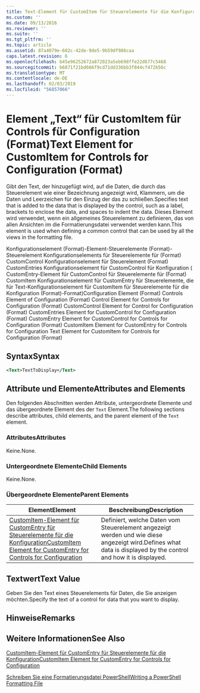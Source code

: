 ```yaml
---
title: Text-Element für CustomItem für Steuerelemente für die Konfiguration (Format) | Microsoft-Dokumentation
ms.custom: ''
ms.date: 09/13/2016
ms.reviewer: ''
ms.suite: ''
ms.tgt_pltfrm: ''
ms.topic: article
ms.assetid: 87a4079e-602c-42de-9de5-9b59df986caa
caps.latest.revision: 6
ms.openlocfilehash: b45e96252672a872023a5eb698ffe22d677c5468
ms.sourcegitcommit: b6871f21bd666f9cd71dd336bb3f844cf472b56c
ms.translationtype: MT
ms.contentlocale: de-DE
ms.lasthandoff: 02/03/2019
ms.locfileid: "56857066"
---
```

# <a name="text-element-for-customitem-for-controls-for-configuration-format"></a><span data-ttu-id="dc96d-102">Element „Text“ für CustomItem für Controls für Configuration (Format)</span><span class="sxs-lookup"><span data-stu-id="dc96d-102">Text Element for CustomItem for Controls for Configuration (Format)</span></span>

<span data-ttu-id="dc96d-103">Gibt den Text, der hinzugefügt wird, auf die Daten, die durch das Steuerelement wie einer Bezeichnung angezeigt wird, Klammern, um die Daten und Leerzeichen für den Einzug der das zu schließen.</span><span class="sxs-lookup"><span data-stu-id="dc96d-103">Specifies text that is added to the data that is displayed by the control, such as a label, brackets to enclose the data, and spaces to indent the data.</span></span> <span data-ttu-id="dc96d-104">Dieses Element wird verwendet, wenn ein allgemeines Steuerelement zu definieren, das von allen Ansichten im die Formatierungsdatei verwendet werden kann.</span><span class="sxs-lookup"><span data-stu-id="dc96d-104">This element is used when defining a common control that can be used by all the views in the formatting file.</span></span>

<span data-ttu-id="dc96d-105">Konfigurationselement (Format)-Element-Steuerelemente (Format)-Steuerelement Konfigurationselements für Steuerelemente für (Format) CustomControl Konfigurationselement für Steuerelement (Format) CustomEntries Konfigurationselement für CustomControl für Konfiguration ( CustomEntry-Element für CustomControl für Steuerelemente für (Format) CustomItem Konfigurationselement für CustomEntry für Steuerelemente, die für Text-Konfigurationselement für CustomItem für Steuerelemente für die Konfiguration (Format)-Format)</span><span class="sxs-lookup"><span data-stu-id="dc96d-105">Configuration Element (Format) Controls Element of Configuration (Format) Control Element for Controls for Configuration (Format) CustomControl Element for Control for Configuration (Format) CustomEntries Element for CustomControl for Configuration (Format) CustomEntry Element for CustomControl for Controls for Configuration (Format) CustomItem Element for CustomEntry for Controls for Configuration Text Element for CustomItem for Controls for Configuration (Format)</span></span>

## <a name="syntax"></a><span data-ttu-id="dc96d-106">Syntax</span><span class="sxs-lookup"><span data-stu-id="dc96d-106">Syntax</span></span>

```xml
<Text>TextToDisplay</Text>
```

## <a name="attributes-and-elements"></a><span data-ttu-id="dc96d-107">Attribute und Elemente</span><span class="sxs-lookup"><span data-stu-id="dc96d-107">Attributes and Elements</span></span>

<span data-ttu-id="dc96d-108">Den folgenden Abschnitten werden Attribute, untergeordnete Elemente und das übergeordnete Element des der `Text` Element.</span><span class="sxs-lookup"><span data-stu-id="dc96d-108">The following sections describe attributes, child elements, and the parent element of the `Text` element.</span></span>

### <a name="attributes"></a><span data-ttu-id="dc96d-109">Attributes</span><span class="sxs-lookup"><span data-stu-id="dc96d-109">Attributes</span></span>

<span data-ttu-id="dc96d-110">Keine.</span><span class="sxs-lookup"><span data-stu-id="dc96d-110">None.</span></span>

### <a name="child-elements"></a><span data-ttu-id="dc96d-111">Untergeordnete Elemente</span><span class="sxs-lookup"><span data-stu-id="dc96d-111">Child Elements</span></span>

<span data-ttu-id="dc96d-112">Keine.</span><span class="sxs-lookup"><span data-stu-id="dc96d-112">None.</span></span>

### <a name="parent-elements"></a><span data-ttu-id="dc96d-113">Übergeordnete Elemente</span><span class="sxs-lookup"><span data-stu-id="dc96d-113">Parent Elements</span></span>

|<span data-ttu-id="dc96d-114">Element</span><span class="sxs-lookup"><span data-stu-id="dc96d-114">Element</span></span>|<span data-ttu-id="dc96d-115">Beschreibung</span><span class="sxs-lookup"><span data-stu-id="dc96d-115">Description</span></span>|
|-------------|-----------------|
|[<span data-ttu-id="dc96d-116">CustomItem-Element für CustomEntry für Steuerelemente für die Konfiguration</span><span class="sxs-lookup"><span data-stu-id="dc96d-116">CustomItem Element for CustomEntry for Controls for Configuration</span></span>](./customitem-element-for-customentry-for-controls-for-configuration-format.md)|<span data-ttu-id="dc96d-117">Definiert, welche Daten vom Steuerelement angezeigt werden und wie diese angezeigt wird.</span><span class="sxs-lookup"><span data-stu-id="dc96d-117">Defines what data is displayed by the control and how it is displayed.</span></span>|

## <a name="text-value"></a><span data-ttu-id="dc96d-118">Textwert</span><span class="sxs-lookup"><span data-stu-id="dc96d-118">Text Value</span></span>

<span data-ttu-id="dc96d-119">Geben Sie den Text eines Steuerelements für Daten, die Sie anzeigen möchten.</span><span class="sxs-lookup"><span data-stu-id="dc96d-119">Specify the text of a control for data that you want to display.</span></span>

## <a name="remarks"></a><span data-ttu-id="dc96d-120">Hinweise</span><span class="sxs-lookup"><span data-stu-id="dc96d-120">Remarks</span></span>

## <a name="see-also"></a><span data-ttu-id="dc96d-121">Weitere Informationen</span><span class="sxs-lookup"><span data-stu-id="dc96d-121">See Also</span></span>

[<span data-ttu-id="dc96d-122">CustomItem-Element für CustomEntry für Steuerelemente für die Konfiguration</span><span class="sxs-lookup"><span data-stu-id="dc96d-122">CustomItem Element for CustomEntry for Controls for Configuration</span></span>](./customitem-element-for-customentry-for-controls-for-configuration-format.md)

[<span data-ttu-id="dc96d-123">Schreiben Sie eine Formatierungsdatei PowerShell</span><span class="sxs-lookup"><span data-stu-id="dc96d-123">Writing a PowerShell Formatting File</span></span>](./writing-a-powershell-formatting-file.md)
